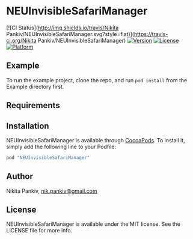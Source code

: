 # NEUInvisibleSafariManager

[![CI Status](http://img.shields.io/travis/Nikita Pankiv/NEUInvisibleSafariManager.svg?style=flat)](https://travis-ci.org/Nikita Pankiv/NEUInvisibleSafariManager)
[![Version](https://img.shields.io/cocoapods/v/NEUInvisibleSafariManager.svg?style=flat)](http://cocoapods.org/pods/NEUInvisibleSafariManager)
[![License](https://img.shields.io/cocoapods/l/NEUInvisibleSafariManager.svg?style=flat)](http://cocoapods.org/pods/NEUInvisibleSafariManager)
[![Platform](https://img.shields.io/cocoapods/p/NEUInvisibleSafariManager.svg?style=flat)](http://cocoapods.org/pods/NEUInvisibleSafariManager)

## Example

To run the example project, clone the repo, and run `pod install` from the Example directory first.

## Requirements

## Installation

NEUInvisibleSafariManager is available through [CocoaPods](http://cocoapods.org). To install
it, simply add the following line to your Podfile:

```ruby
pod "NEUInvisibleSafariManager"
```

## Author

Nikita Pankiv, nik.pankiv@gmail.com

## License

NEUInvisibleSafariManager is available under the MIT license. See the LICENSE file for more info.
